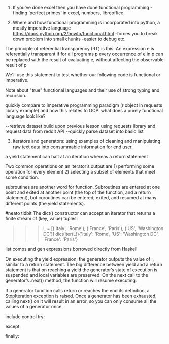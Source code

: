 
1. If you’ve done excel then you have done functional programming
-finding ‘perfect primes’ in excel, numbers, libreoffice

2. Where and how functional programming is incorporated into python, a mostly imperative language
https://docs.python.org/2/howto/functional.html
-forces you to break down problem into small chunks
-easier to debug
etc.


The principle of referential transparency (RT) is this:
An expression e is referentially transparent if for all programs p every occurrence of e in p can be replaced with the result of evaluating e, without affecting the observable result of p

We'll use this statement to test whether our following code is functional or imperative.

Note about "true" functional languages and their use of strong typing and recursion.

quickly compare to imperative programming paradigm (r object in requests library example) and how this relates to OOP.
what does a purely functional language look like?

--retrieve dataset 
build upon previous lesson using requests library and request data from reddit API
--quickly parse dataset into basic list


3. iterators and generators: using examples of cleaning and manipulating raw text data into consummable information for end user.

a yield statement can halt at an iteration whereas a return statement 

Two common operations on an iterator’s output are 
    1) performing some operation for every element
    2) selecting a subset of elements that meet some condition. 

subroutines are another word for function.
Subroutines are entered at one point and exited at another point (the top of the function, and a return statement), but coroutines can be entered, exited, and resumed at many different points (the yield statements). 

#neato tidbit
The dict() constructor can accept an iterator that returns a finite stream of (key, value) tuples: 
>>> L = [('Italy', 'Rome'), ('France', 'Paris'), ('US', 'Washington DC')]
>>> dict(iter(L)){'Italy': 'Rome', 'US': 'Washington DC', 'France': 'Paris'} 

list comps and gen expressions borrowed directly from Haskell

On executing the yield expression, the generator outputs the value of i, similar to a return statement. The big difference between yield and a return statement is that on reaching a yield the generator’s state of execution is suspended and local variables are preserved. On the next call to the generator’s .next() method, the function will resume executing. 

If a generator function calls return or reaches the end its definition, a StopIteration exception is raised.
Once a generator has been exhausted, calling next() on it will result in an error, so you can only consume all the values of a generator once.
 
include control 
try:

except:

finally: 